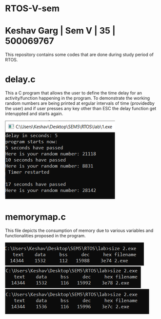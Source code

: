 # RTOS-V-sem
# Keshav Garg | Sem V | 35 | 500069767
This repository contains some codes that are done during study period of RTOS.

# delay.c
This a C program that allows the user to  define the time delay for an activity/function happening in the program.
To demonstrate the working random numbers are being printed at ergular intervals of time (providedby the user) and if user presses any key other than ESC the delay function get interuppted and starts again.

![output screenshot](delay.png)

# memorymap.c

This file depicts the consumption of memory due to various variables and functionalities proposed in the program.

![output screen shot memorymap](memorysize.png)
![output screen shot memorymap2](memorysize2.png)
![output screen shot memorymap3](memorysize3.png)
